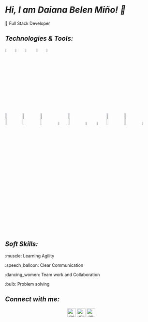 # ***Hi, I am Daiana Belen Miño! 👋***

:space_invader: Full Stack Developer 

## ***Technologies & Tools:***

<img width="5%" src="https://seeklogo.com/images/C/css3-logo-8724075274-seeklogo.com.png">&nbsp;&nbsp;<img width="5%" src="https://seeklogo.com/images/H/html5-logo-EF92D240D7-seeklogo.com.png">&nbsp;&nbsp;<img width="5%" src="https://seeklogo.com/images/J/javascript-logo-E967E87D74-seeklogo.com.png">&nbsp;&nbsp;
<img width="5%" src="https://seeklogo.com/images/P/python-logo-C50EED1930-seeklogo.com.png">&nbsp;&nbsp;<img width="5%" src="https://seeklogo.com/images/J/java-logo-7833D1D21A-seeklogo.com.png">&nbsp;&nbsp;<br><br/><img width="10%" src="https://seeklogo.com/images/M/MySQL-logo-F6FF285A58-seeklogo.com.png">&nbsp;&nbsp;<img width="10%" align="justify" src="https://seeklogo.com/images/M/mongodb-logo-427DDF8FDE-seeklogo.com.png">&nbsp;&nbsp;<img width="10%" src="https://seeklogo.com/images/P/power-bi-microsoft-logo-E4FC8DE4A9-seeklogo.com.png?v=637908007690000000">&nbsp;&nbsp;<img width="5%" src="https://seeklogo.com/images/B/bootstrap-5-logo-85A1F11F4F-seeklogo.com.png">&nbsp;&nbsp;<img width="10%" align="justify" src="https://seeklogo.com/images/F/figma-logo-3C82F1B96E-seeklogo.com.png">&nbsp;&nbsp;<img width="5%" src="https://seeklogo.com/images/R/react-logo-7B3CE81517-seeklogo.com.png">&nbsp;&nbsp;
<img width="5%" align="justify" src="https://seeklogo.com/images/P/postman-api-platform-logo-D6B8AB9B0D-seeklogo.com.png">&nbsp;&nbsp;<img width="10%" src="https://seeklogo.com/images/S/spring-boot-logo-9D6125D4E7-seeklogo.com.png">&nbsp;&nbsp;<img width="10%" align="justify" src="https://seeklogo.com/images/M/maven-logo-5A9B272A6E-seeklogo.com.png">&nbsp;&nbsp;<img width="5%" src="https://seeklogo.com/images/D/docker-logo-6D6F987702-seeklogo.com.png">


## ***Soft Skills:***
   <p>:muscle: Learning Agility</p>
   <p>:speech_balloon: Clear Communication</p>
   <p>:dancing_women: Team work and Collaboration</p>
   <p>:bulb: Problem solving</p>
        
## ***Connect with me:***
    
 <p align="center">
  <a href="mailto:belcita814@gmail.com" target="blank">
    <img align="center" src="https://cdn.jsdelivr.net/npm/simple-icons@3.0.1/icons/gmail.svg" alt="midu.dev" height="28px" width="28px" />
  </a>
  <a href="https://www.linkedin.com/in/d-belen-mi%C3%B1o/" target="blank">
    <img align="center" src="https://cdn.jsdelivr.net/npm/simple-icons@3.0.1/icons/linkedin.svg" alt="midudev" height="28px" width="28px" />
  </a>
  <a href="https://www.instagram.com/belldaiana/" target="blank">
    <img align="center" src="https://cdn.jsdelivr.net/npm/simple-icons@3.0.1/icons/instagram.svg" alt="midu.dev" height="28px" width="28px" />
  </a>
</p>
<!---
belldaiana/belldaiana is a ✨ special ✨ repository because its `README.md` (this file) appears on your GitHub profile.
You can click the Preview link to take a look at your changes.
--->
